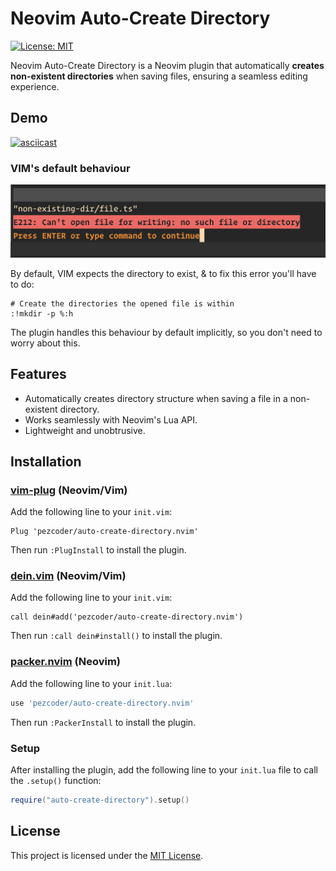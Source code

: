 # Neovim Auto-Create Directory

[![License: MIT](https://img.shields.io/badge/License-MIT-green.svg)](https://opensource.org/licenses/MIT)

Neovim Auto-Create Directory is a Neovim plugin that automatically **creates non-existent directories** when saving files, ensuring a seamless editing experience.

## Demo
[![asciicast](https://asciinema.org/a/9NPt59cTl9onpsf2qc651F2e5.png)](https://asciinema.org/a/9NPt59cTl9onpsf2qc651F2e5)

### VIM's default behaviour
<img src="./before-error.png" />

By default, VIM expects the directory to exist, & to fix this error you'll have to do:
```
# Create the directories the opened file is within
:!mkdir -p %:h
```
The plugin handles this behaviour by default implicitly, so you don't need to worry about this.

## Features

- Automatically creates directory structure when saving a file in a non-existent directory.
- Works seamlessly with Neovim's Lua API.
- Lightweight and unobtrusive.

## Installation

### [vim-plug](https://github.com/junegunn/vim-plug) (Neovim/Vim)

Add the following line to your `init.vim`:

```vim
Plug 'pezcoder/auto-create-directory.nvim'
```

Then run `:PlugInstall` to install the plugin.

### [dein.vim](https://github.com/Shougo/dein.vim) (Neovim/Vim)

Add the following line to your `init.vim`:

```vim
call dein#add('pezcoder/auto-create-directory.nvim')
```

Then run `:call dein#install()` to install the plugin.

### [packer.nvim](https://github.com/wbthomason/packer.nvim) (Neovim)

Add the following line to your `init.lua`:

```lua
use 'pezcoder/auto-create-directory.nvim'
```

Then run `:PackerInstall` to install the plugin.

### Setup

After installing the plugin, add the following line to your `init.lua` file to call the `.setup()` function:

```lua
require("auto-create-directory").setup()
```

## License

This project is licensed under the [MIT License](LICENSE).

